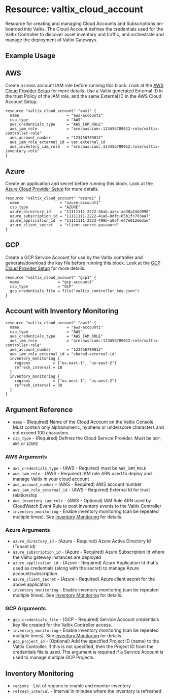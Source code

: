 # Resource: valtix_cloud_account
Resource for creating and managing Cloud Accounts and Subscriptions on-boarded into Valtix.  The Cloud Account defines the credentials used for the Valtix Controller to discover asset inventory and traffic, and orchestrate and manage the deployment of Valtix Gateways.

## Example Usage

## AWS
Create a cross account IAM role before running this block. Look at the [AWS Cloud Provider Setup](https://docs.valtix.com/userguide/setup_csp/aws/overview/) for more details. Use a Valtix generated External ID in the trust Policy of the IAM role, and the same External ID in the AWS Cloud Account Setup.

```hcl
resource "valtix_cloud_account" "aws1" {
  name                     = "aws-account1"
  csp_type                 = "AWS"
  aws_credentials_type     = "AWS_IAM_ROLE"
  aws_iam_role             = "arn:aws:iam::123456789012:role/valtix-controller-role"
  aws_account_number       = "123456789012"
  aws_iam_role_external_id = var.external_id
  aws_inventory_iam_role   = "arn:aws:iam::123456789012:role/valtix-inventory-role"
}
```

## Azure
Create an application and secret before running this block. Look at the [Azure Cloud Provider Setup](https://docs.valtix.com/userguide/setup_csp/azure/overview/) for more details.

```hcl
resource "valtix_cloud_account" "azure1" {
  name                  = "azure-account1"
  csp_type              = "AZURE"
  azure_directory_id    = "11111111-2222-4bab-aaec-ae38a24dd990"
  azure_subscription_id = "11111111-2222-41a6-8dfc-05b1fc703aa7"
  azure_application_id  = "11111111-2222-499b-a03f-e47e012e63ae"
  azure_client_secret   = "client-secret-password"
}
```

## GCP
Create a GCP Service Account for use by the Valtix controller and generate/download the key file before running this block. Look at the [GCP Cloud Provider Setup](https://docs.valtix.com/userguide/setup_csp/gcp/overview/) for more details.

```hcl
resource "valtix_cloud_account" "gcp1" {
  name                 = "gcp-account1"
  csp_type             = "GCP"
  gcp_credentials_file = file("valtix_controller_key.json")
}
```

## Account with Inventory Monitoring
```hcl
resource "valtix_cloud_account" "aws1" {
  name                     = "aws-account1"
  csp_type                 = "AWS"
  aws_credentials_type     = "AWS_IAM_ROLE"
  aws_iam_role             = "arn:aws:iam::123456789012:role/valtix-controller-role"
  aws_account_number       = "123456789012"
  aws_iam_role_external_id = "shared-external-id"
  inventory_monitoring {
    regions          = ["us-east-1", "us-east-2"]
    refresh_interval = 10
  }
  inventory_monitoring {
    regions          = ["us-west-1", "us-west-2"]
    refresh_interval = 30
  }
}
```

## Argument Reference
* `name` - (Required) Name of the Cloud Account on the Valtix Console. Must contain only alphanumeric, hyphens or underscore characters and not exceed 100 characters
* `csp_type` - (Required)  Defines the Cloud Service Provider. Must be `GCP`, `AWS` or `AZURE`

### AWS Arguments
* `aws_credentials_type` - (AWS - Required) must be `AWS_IAM_ROLE`
* `aws_iam_role` - (AWS - Required) IAM role ARN used to deploy and manage Valtix in your cloud account
* `aws_account_number` - (AWS - Required) AWS account number
* `aws_iam_role_external_id` - (AWS - Required) External Id for trust relationship
* `aws_inventory_iam_role` - (AWS - Optional) IAM Role ARN used by CloudWatch Event Rule to post inventory events to the Valtix Controller
* `inventory_monitoring` - Enable inventory monitoring (can be repeated multiple times).  See [Inventory Monitoring](#inventory-monitoring) for details.

### Azure Arguments
* `azure_directory_id` - (Azure - Required) Azure Active Directory Id (Tenant Id)
* `azure_subscription_id` - (Azure - Required) Azure Subscription Id where the Valtix gateway instances are deployed
* `azure_application_id` - (Azure - Required) Azure Application Id that's used as credentials (along with the secret) to manage Azure account/subscription
* `azure_client_secret` - (Azure - Required) Azure client secret for the above application
* `inventory_monitoring` - Enable inventory monitoring (can be repeated multiple times).  See [Inventory Monitoring](#inventory-monitoring) for details.

### GCP Arguments
* `gcp_credentials_file` - (GCP - Required) Service Account credentials key file created for the Valtix Controller access.
* `inventory_monitoring` - Enable inventory monitoring (can be repeated multiple times). See [Inventory Monitoring](#inventory-monitoring) for details.
* `gcp_project_id` - (Optional) Add the specified Project ID (name) to the Valtix Controller. If this is not specified, then the Project ID from the credentials file is used. The argument is required if a Service Account is used to manage multiple GCP Projects.

## Inventory Monitoring
* `regions` - List of regions to enable and monitor inventory
* `refresh_interval` - Interval in minutes where the inventory is refreshed
